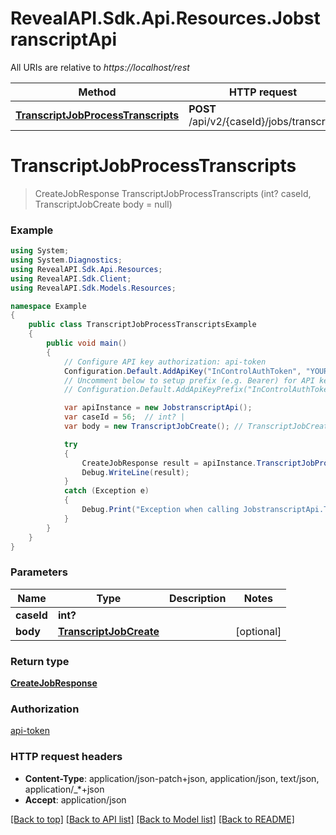 # RevealAPI.Sdk.Api.Resources.JobstranscriptApi

All URIs are relative to *https://localhost/rest*

Method | HTTP request | Description
------------- | ------------- | -------------
[**TranscriptJobProcessTranscripts**](JobstranscriptApi.md#transcriptjobprocesstranscripts) | **POST** /api/v2/{caseId}/jobs/transcript | 


<a name="transcriptjobprocesstranscripts"></a>
# **TranscriptJobProcessTranscripts**
> CreateJobResponse TranscriptJobProcessTranscripts (int? caseId, TranscriptJobCreate body = null)



### Example
```csharp
using System;
using System.Diagnostics;
using RevealAPI.Sdk.Api.Resources;
using RevealAPI.Sdk.Client;
using RevealAPI.Sdk.Models.Resources;

namespace Example
{
    public class TranscriptJobProcessTranscriptsExample
    {
        public void main()
        {
            // Configure API key authorization: api-token
            Configuration.Default.AddApiKey("InControlAuthToken", "YOUR_API_KEY");
            // Uncomment below to setup prefix (e.g. Bearer) for API key, if needed
            // Configuration.Default.AddApiKeyPrefix("InControlAuthToken", "Bearer");

            var apiInstance = new JobstranscriptApi();
            var caseId = 56;  // int? | 
            var body = new TranscriptJobCreate(); // TranscriptJobCreate |  (optional) 

            try
            {
                CreateJobResponse result = apiInstance.TranscriptJobProcessTranscripts(caseId, body);
                Debug.WriteLine(result);
            }
            catch (Exception e)
            {
                Debug.Print("Exception when calling JobstranscriptApi.TranscriptJobProcessTranscripts: " + e.Message );
            }
        }
    }
}
```

### Parameters

Name | Type | Description  | Notes
------------- | ------------- | ------------- | -------------
 **caseId** | **int?**|  | 
 **body** | [**TranscriptJobCreate**](TranscriptJobCreate.md)|  | [optional] 

### Return type

[**CreateJobResponse**](CreateJobResponse.md)

### Authorization

[api-token](../README.md#api-token)

### HTTP request headers

 - **Content-Type**: application/json-patch+json, application/json, text/json, application/_*+json
 - **Accept**: application/json

[[Back to top]](#) [[Back to API list]](../README.md#documentation-for-api-endpoints) [[Back to Model list]](../README.md#documentation-for-models) [[Back to README]](../README.md)

